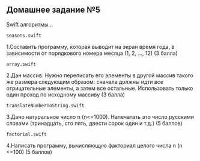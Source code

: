 ## **Домашнее задание №5**
Swift алгоритмы...

`seasons.swift`

1.Составить программу, которая выводит на экран время года, в зависимости от порядкового номера месяца (1, 2, …, 12) (3 балла)

`array.swift`

2.Дан массив. Нужно переписать его элементы в другой массив такого же размера следующим образом: сначала должны идти все отрицательные элементы, а затем все остальные. Использовать только один проход по исходному массиву (3 балла)

`translateNumberToString.swift`

3.Дано натуральное число n (n<=1000). Напечатать это число русскими словами (тринадцать, сто пять, двести сорок один и т.д.) (5 баллов)

`factorial.swift`

4.Написать программу, вычисляющую факториал целого числа n (n <=100) (5 баллов)
